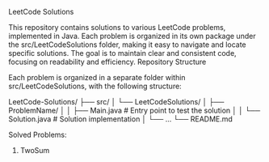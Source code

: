 LeetCode Solutions

This repository contains solutions to various LeetCode problems, implemented in Java. Each problem is organized in its own package under the src/LeetCodeSolutions folder, making it easy to navigate and locate specific solutions. The goal is to maintain clear and consistent code, focusing on readability and efficiency.
Repository Structure

Each problem is organized in a separate folder within src/LeetCodeSolutions, with the following structure:

LeetCode-Solutions/
├── src/
│ └── LeetCodeSolutions/
│ ├── ProblemName/
│ │ ├── Main.java # Entry point to test the solution
│ │ └── Solution.java # Solution implementation
│ └── ...
└── README.md

Solved Problems:

1. TwoSum

